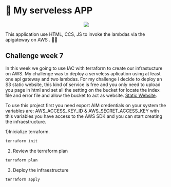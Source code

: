 # 🔗 My serveless APP
<p align="center">
<img src="https://i.ibb.co/THcSLWK/avatar.png">
</p>
This application use HTML, CCS, JS to invoke the lambdas via the apigateway on AWS . 🦦🦦

## Challenge week 7

In this week we going to use IAC with terraform to create our infrastucture on AWS. My challenge was to deploy a serveless aplication using at least one api gateway and two lambdas. For my challenge i decide to deploy an S3 static website, this kind of service is free and you only need to upload you page in html and set all the setting on the bucket for locate the index file and error file and allow the bucket to act as website. [Static Website](https://hub.docker.com/repository/docker/xkingrd/littlelink).



To use this project first you need export AIM credentials on your system the variables are: AWS_ACCESS_KEY_ID & AWS_SECRET_ACCESS_KEY with this variables you have access to the AWS SDK and you can start creating the infraestructure.

1)Inicialize terraform.
```js
terraform init

```
2) Review the terraform plan
```js
terraform plan
```

3) Deploy the infraestructure
```js
terraform apply
```
